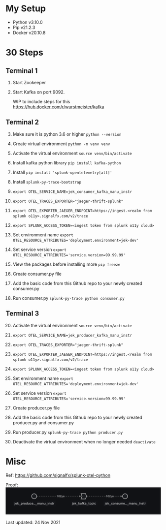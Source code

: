 # My Setup
- Python v3.10.0
- Pip v21.2.3
- Docker v20.10.8

# 30 Steps
## Terminal 1
1. Start Zookeeper
    

2. Start Kafka on port 9092. 
   
   WIP to include steps for this
   https://hub.docker.com/r/wurstmeister/kafka


## Terminal 2
    

3. Make sure it is python 3.6 or higher `python --version`


4. Create virtual environment `python -m venv venv`


5. Activate the virtual environment `source venv/bin/activate`


6. Install kafka python library `pip install kafka-python`


7. Install `pip install 'splunk-opentelemetry[all]'` 


8. Install `splunk-py-trace-bootstrap`


9. `export OTEL_SERVICE_NAME=jek_consumer_kafka_manu_instr`


10. `export OTEL_TRACES_EXPORTER="jaeger-thrift-splunk"`


11. `export OTEL_EXPORTER_JAEGER_ENDPOINT=https://ingest.<realm from splunk o11y>.signalfx.com/v2/trace`


12. `export SPLUNK_ACCESS_TOKEN=<ingest token from splunk o11y cloud>`


13. Set environment name `export OTEL_RESOURCE_ATTRIBUTES='deployment.environment=jek-dev'`
   

14. Set service version `export OTEL_RESOURCE_ATTRIBUTES='service.version=99.99.99'`


15. View the packages before installing more `pip freeze`


16. Create consumer.py file


17. Add the basic code from this Github repo to your newly created consumer.py


18. Run consumer.py `splunk-py-trace python consumer.py`


## Terminal 3

20. Activate the virtual environment `source venv/bin/activate`


21. `export OTEL_SERVICE_NAME=jek_producer_kafka_manu_instr`


22. `export OTEL_TRACES_EXPORTER="jaeger-thrift-splunk"`


23. `export OTEL_EXPORTER_JAEGER_ENDPOINT=https://ingest.<realm from splunk o11y>.signalfx.com/v2/trace`


24. `export SPLUNK_ACCESS_TOKEN=<ingest token from splunk o11y cloud>`


25. Set environment name `export OTEL_RESOURCE_ATTRIBUTES='deployment.environment=jek-dev'`
   

26. Set service version `export OTEL_RESOURCE_ATTRIBUTES='service.version=99.99.99'`


27. Create producer.py file


28. Add the basic code from this Github repo to your newly created producer.py and consumer.py


29. Run producer.py `splunk-py-trace python producer.py`


30. Deactivate the virtual environment when no longer needed `deactivate`


# Misc

Ref: https://github.com/signalfx/splunk-otel-python

Proof: ![proof](proof.png "working proof")

Last updated: 24 Nov 2021